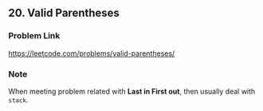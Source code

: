 ## 20. Valid Parentheses

### Problem Link 
https://leetcode.com/problems/valid-parentheses/

### Note
When meeting problem related with **Last in First out**, then usually deal with `stack`.